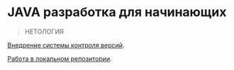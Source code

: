 # JAVA разработка для начинающих
> НЕТОЛОГИЯ

[Внедрение системы контроля версий](https://github.com/VaheBard/Netology-lessons/blob/main/git-github/VersionSystemControl.md).

[Работа в локальном репозитории](https://github.com/VaheBard/Netology-lessons/blob/main/git-github/localRepository.md).
